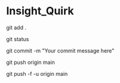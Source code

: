 # Insight_Quirk
git add .

git status

git commit -m "Your commit message here"

git push origin main

git push -f -u origin main